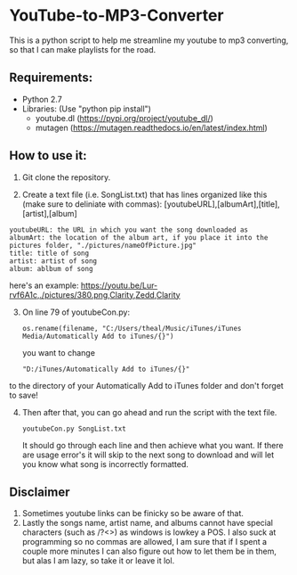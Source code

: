 # YouTube-to-MP3-Converter
This is a python script to help me streamline my youtube to mp3 converting, so that I can make playlists for the road.

## Requirements:
- Python 2.7
- Libraries: (Use "python pip install")
    - youtube.dl (https://pypi.org/project/youtube_dl/)
    - mutagen (https://mutagen.readthedocs.io/en/latest/index.html)

## How to use it:

1. Git clone the repository.

2. Create a text file (i.e. SongList.txt) that has lines organized like this (make sure to deliniate with commas):
[youtubeURL],[albumArt],[title],[artist],[album]

```
youtubeURL: the URL in which you want the song downloaded as
albumArt: the location of the album art, if you place it into the pictures folder, "./pictures/nameOfPicture.jpg"
title: title of song
artist: artist of song
album: ablbum of song
```

here's an example:
https://youtu.be/Lur-rvf6A1c,./pictures/380.png,Clarity,Zedd,Clarity

3. On line 79 of youtubeCon.py:

    ```os.rename(filename, "C:/Users/theal/Music/iTunes/iTunes Media/Automatically Add to iTunes/{}")```

    you want to change

    ```"D:/iTunes/Automatically Add to iTunes/{}"```

to the directory of your Automatically Add to iTunes folder and don't forget to save!

4. Then after that, you can go ahead and run the script with the text file.

    ```youtubeCon.py SongList.txt```

    It should go through each line and then achieve what you want. If there are usage error's it will skip to the next song to download and will let you know what song is incorrectly formatted. 

## Disclaimer
1. Sometimes youtube links can be finicky so be aware of that. 
2. Lastly the songs name, artist name, and albums cannot have special characters (such as \/?<>) as windows is lowkey a POS. I also suck at programming so no commas are allowed, I am sure that if I spent a couple more minutes I can also figure out how to let them be in them, but alas I am lazy, so take it or leave it lol.